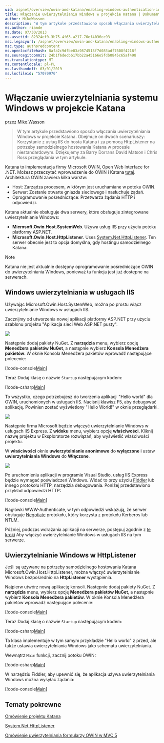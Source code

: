 ```yaml
---
uid: aspnet/overview/owin-and-katana/enabling-windows-authentication-in-katana
title: Włączanie uwierzytelniania Windows w projekcie Katana | Dokumentacja firmy Microsoft
author: MikeWasson
description: 'W tym artykule przedstawiono sposób włączania uwierzytelniania Windows w projekcie Katana. Obejmuje on dwóch scenariuszy: Korzystanie z usług IIS do hosta Katana i za pomocą HttpListener na potrzeby samodzielnego hostowania Kat...'
ms.author: riande
ms.date: 07/30/2013
ms.assetid: 82324ef0-3b75-4f63-a217-76ef4036ec93
msc.legacyurl: /aspnet/overview/owin-and-katana/enabling-windows-authentication-in-katana
msc.type: authoredcontent
ms.openlocfilehash: 8afa2c9dfbe03a9874513f7d083adf7608f4218f
ms.sourcegitcommit: 24b1f6decbb17bb22a45166e5fdb0845c65af498
ms.translationtype: MT
ms.contentlocale: pl-PL
ms.lasthandoff: 03/01/2019
ms.locfileid: "57070970"
---
```

<a name="enabling-windows-authentication-in-katana"></a>Włączanie uwierzytelniania systemu Windows w projekcie Katana
====================
przez [Mike Wasson](https://github.com/MikeWasson)

> W tym artykule przedstawiono sposób włączania uwierzytelniania Windows w projekcie Katana. Obejmuje on dwóch scenariuszy: Korzystanie z usług IIS do hosta Katana i za pomocą HttpListener na potrzeby samodzielnego hostowania Katana w procesie niestandardowym. Dziękujemy za Barry Dorrans David Matson i Chris Ross przeglądania w tym artykule.


Katana to implementacja firmy Microsoft [OWIN](http://owin.org/), Open Web Interface for .NET. Możesz przeczytać wprowadzenie do OWIN i Katana [tutaj](an-overview-of-project-katana.md). Architektura OWIN zawiera kilka warstw:

- Host: Zarządza procesem, w którym jest uruchamiane w potoku OWIN.
- Serwer: Zostanie otwarte gniazda sieciowego i nasłuchuje żądań.
- Oprogramowanie pośredniczące: Przetwarza żądania HTTP i odpowiedzi.

Katana aktualnie obsługuje dwa serwery, które obsługuje zintegrowane uwierzytelnianie Windows:

- **Microsoft.Owin.Host.SystemWeb**. Używa usług IIS przy użyciu potoku platformy ASP.NET.
- **Microsoft.Owin.Host.HttpListener**. Uses [System.Net.HttpListener](https://msdn.microsoft.com/library/system.net.httplistener.aspx). Ten serwer obecnie jest to opcja domyślna, gdy hostingu samodzielnego Katana.

> [!NOTE]
> Katana nie jest aktualnie dostępny oprogramowanie pośredniczące OWIN do uwierzytelniania Windows, ponieważ ta funkcja jest już dostępne na serwerach.

## <a name="windows-authentication-in-iis"></a>Windows uwierzytelniania w usługach IIS

Używając Microsoft.Owin.Host.SystemWeb, można po prostu włącz uwierzytelnianie Windows w usługach IIS.

Zacznijmy od utworzenia nowej aplikacji platformy ASP.NET przy użyciu szablonu projektu "Aplikacja sieci Web ASP.NET pusty".

![](enabling-windows-authentication-in-katana/_static/image1.png)

Następnie dodaj pakiety NuGet. Z **narzędzia** menu, wybierz opcję **Menedżera pakietów NuGet**, a następnie wybierz **Konsola Menedżera pakietów**. W oknie Konsola Menedżera pakietów wprowadź następujące polecenie:

[!code-console[Main](enabling-windows-authentication-in-katana/samples/sample1.cmd)]

Teraz Dodaj klasę o nazwie `Startup` następującym kodem:

[!code-csharp[Main](enabling-windows-authentication-in-katana/samples/sample2.cs)]

To wszystko, czego potrzebujesz do tworzenia aplikacji "Hello world" dla OWIN, uruchomionych w usługach IIS. Naciśnij klawisz F5, aby debugować aplikację. Powinien zostać wyświetlony "Hello World!" w oknie przeglądarki.

![](enabling-windows-authentication-in-katana/_static/image2.png)

Następnie firma Microsoft będzie włączyć uwierzytelnianie Windows w usługach IIS Express. Z **widoku** menu, wybierz opcję **właściwości**. Kliknij nazwę projektu w Eksploratorze rozwiązań, aby wyświetlić właściwości projektu.

W **właściwości** oknie **uwierzytelnianie anonimowe** do **wyłączone** i ustaw **uwierzytelniania Windows** do  **Włączone**.

![](enabling-windows-authentication-in-katana/_static/image3.png)

Po uruchomieniu aplikacji w programie Visual Studio, usług IIS Express będzie wymagać poświadczeń Windows. Widać to przy użyciu [Fiddler](http://fiddler2.com/home) lub innego protokołu HTTP, narzędzia debugowania. Poniżej przedstawiono przykład odpowiedzi HTTP:

[!code-console[Main](enabling-windows-authentication-in-katana/samples/sample3.cmd?highlight=1,5-6)]

Nagłówki WWW-Authenticate, w tym odpowiedzi wskazują, że serwer obsługuje [Negotiate](http://www.ietf.org/rfc/rfc4559.txt) protokołu, który korzysta z protokołu Kerberos lub NTLM.

Później, podczas wdrażania aplikacji na serwerze, postępuj zgodnie z [te kroki](https://www.iis.net/configreference/system.webserver/security/authentication/windowsauthentication) Aby włączyć uwierzytelnianie Windows w usługach IIS na tym serwerze.

## <a name="windows-authentication-in-httplistener"></a>Uwierzytelnianie Windows w HttpListener

Jeśli są używane na potrzeby samodzielnego hostowania Katana Microsoft.Owin.Host.HttpListener, można włączyć uwierzytelnianie Windows bezpośrednio na **HttpListener** wystąpienia.

Najpierw utwórz nową aplikację konsoli. Następnie dodaj pakiety NuGet. Z **narzędzia** menu, wybierz opcję **Menedżera pakietów NuGet**, a następnie wybierz **Konsola Menedżera pakietów**. W oknie Konsola Menedżera pakietów wprowadź następujące polecenie:

[!code-console[Main](enabling-windows-authentication-in-katana/samples/sample4.cmd)]

Teraz Dodaj klasę o nazwie `Startup` następującym kodem:

[!code-csharp[Main](enabling-windows-authentication-in-katana/samples/sample5.cs)]

Ta klasa implementuje w tym samym przykładzie "Hello world" z przed, ale także ustawia uwierzytelniania Windows jako schematu uwierzytelniania.

Wewnątrz `Main` funkcji, zacznij potoku OWIN:

[!code-csharp[Main](enabling-windows-authentication-in-katana/samples/sample6.cs)]

W narzędziu Fiddler, aby upewnić się, że aplikacja używa uwierzytelniania Windows można wysyłać żądania:

[!code-console[Main](enabling-windows-authentication-in-katana/samples/sample7.cmd?highlight=1,4-5)]

## <a name="related-topics"></a>Tematy pokrewne

[Omówienie projektu Katana](an-overview-of-project-katana.md)

[System.Net.HttpListener](https://msdn.microsoft.com/library/system.net.httplistener.aspx)

[Omówienie uwierzytelniania formularzy OWIN w MVC 5](https://blogs.msdn.com/b/webdev/archive/2013/07/03/understanding-owin-forms-authentication-in-mvc-5.aspx)
